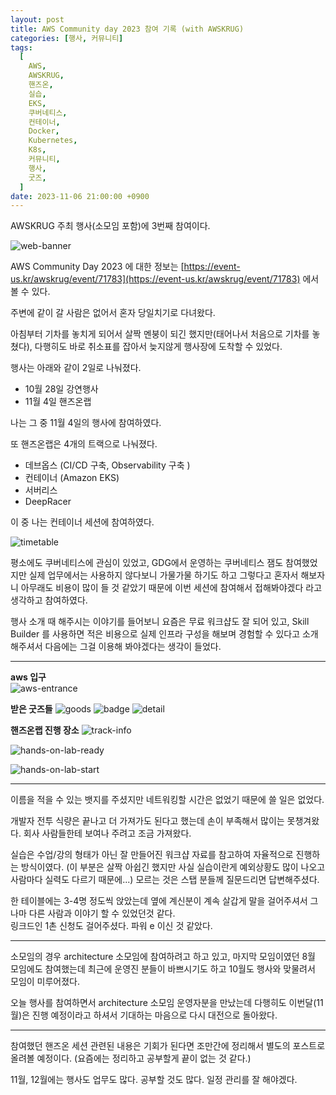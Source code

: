 ```yaml
---
layout: post
title: AWS Community day 2023 참여 기록 (with AWSKRUG)
categories: [행사, 커뮤니티]
tags:
  [
    AWS,
    AWSKRUG,
    핸즈온,
    실습,
    EKS,
    쿠버네티스,
    컨테이너,
    Docker,
    Kubernetes,
    K8s,
    커뮤니티,
    행사,
    굿즈,
  ]
date: 2023-11-06 21:00:00 +0900
---
```


AWSKRUG 주최 행사(소모임 포함)에 3번째 참여이다.

![web-banner](/assets/images/2023-11-04-aws-community-day-2023/web-banner.jpeg)

AWS Community Day 2023 에 대한 정보는 [https://event-us.kr/awskrug/event/71783](https://event-us.kr/awskrug/event/71783) 에서 볼 수 있다.

주변에 같이 갈 사람은 없어서 혼자 당일치기로 다녀왔다.

아침부터 기차를 놓치게 되어서 살짝 멘붕이 되긴 했지만(태어나서 처음으로 기차를 놓쳤다), 다행히도 바로 취소표를 잡아서 늦지않게 행사장에 도착할 수 있었다.

행사는 아래와 같이 2일로 나눠졌다.

- 10월 28일 강연행사
- 11월 4일 핸즈온랩

나는 그 중 11월 4일의 행사에 참여하였다.

또 핸즈온랩은 4개의 트랙으로 나눠졌다.

- 데브옵스 (CI/CD 구축, Observability 구축 )
- 컨테이너 (Amazon EKS)
- 서버리스
- DeepRacer

이 중 나는 컨테이너 세션에 참여하였다.

![timetable](/assets/images/2023-11-04-aws-community-day-2023/timetable.png)

평소에도 쿠버네티스에 관심이 있었고, GDG에서 운영하는 쿠버네티스 잼도 참여했었지만 실제 업무에서는 사용하지 않다보니 가물가물 하기도 하고 그렇다고 혼자서 해보자니 아무래도 비용이 많이 들 것 같았기 때문에 이번 세션에 참여해서 접해봐야겠다 라고 생각하고 참여하였다.

행사 소개 때 해주시는 이야기를 들어보니 요즘은 무료 워크샵도 잘 되어 있고, Skill Builder 를 사용하면 적은 비용으로 실제 인프라 구성을 해보며 경험할 수 있다고 소개해주셔서 다음에는 그걸 이용해 봐야겠다는 생각이 들었다.

---

**aws 입구**  
![aws-entrance](/assets/images/2023-11-04-aws-community-day-2023/aws-entrance.jpg)

**받은 굿즈들**
![goods](/assets/images/2023-11-04-aws-community-day-2023/goods.jpg)
![badge](/assets/images/2023-11-04-aws-community-day-2023/goods-badge.jpg)
![detail](/assets/images/2023-11-04-aws-community-day-2023/goods-detail.jpg)

**핸즈온랩 진행 장소**
![track-info](/assets/images/2023-11-04-aws-community-day-2023/track-info.jpg)

![hands-on-lab-ready](/assets/images/2023-11-04-aws-community-day-2023/hands-on-lab-ready.jpg)

![hands-on-lab-start](/assets/images/2023-11-04-aws-community-day-2023/hands-on-lab-start.jpg)

---

이름을 적을 수 있는 뱃지를 주셨지만 네트워킹할 시간은 없었기 때문에 쓸 일은 없었다.

개발자 전투 식량은 끝나고 더 가져가도 된다고 했는데 손이 부족해서 많이는 못챙겨왔다. 회사 사람들한테 보여나 주려고 조금 가져왔다.

실습은 수업/강의 형태가 아닌 잘 만들어진 워크샵 자료를 참고하여 자율적으로 진행하는 방식이였다.
(이 부분은 살짝 아쉽긴 했지만 사실 실습이란게 예외상황도 많이 나오고 사람마다 실력도 다르기 때문에...)
모르는 것은 스탭 분들께 질문드리면 답변해주셨다.

한 테이블에는 3-4명 정도씩 앉았는데 옆에 계신분이 계속 살갑게 말을 걸어주셔서 그나마 다른 사람과 이야기 할 수 있었던것 같다.  
링크드인 1촌 신청도 걸어주셨다. 파워 e 이신 것 같았다.

---

소모임의 경우 architecture 소모임에 참여하려고 하고 있고, 마지막 모임이였던 8월 모임에도 참여했는데 최근에 운영진 분들이 바쁘시기도 하고 10월도 행사와 맞물려서 모임이 미루어졌다.

오늘 행사를 참여하면서 architecture 소모임 운영자분을 만났는데 다행히도 이번달(11월)은 진행 예정이라고 하셔서 기대하는 마음으로 다시 대전으로 돌아왔다.

---

참여했던 핸즈온 세션 관련된 내용은 기회가 된다면 조만간에 정리해서 별도의 포스트로 올려볼 예정이다. (요즘에는 정리하고 공부할게 끝이 없는 것 같다.)

11월, 12월에는 행사도 업무도 많다. 공부할 것도 많다. 일정 관리를 잘 해야겠다.
